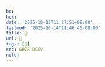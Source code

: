 ```yaml
---
bc:
hex:
date: '2025-10-13T11:27:51+08:00'
lastmod: '2025-10-14T21:46:45-08:00'
title: 󰚋
url: 󰚋
tags: [𡴅]
src: GHZR DCCV
note:
---
```


